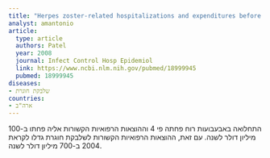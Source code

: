 ```yaml
---
title: "Herpes zoster-related hospitalizations and expenditures before and after introduction of the varicella vaccine in the United States"
analyst: amantonio
article:
  type: article
  authors: Patel
  year: 2008
  journal: Infect Control Hosp Epidemiol
  link: https://www.ncbi.nlm.nih.gov/pubmed/18999945
  pubmed: 18999945
diseases:
- שלבקת חוגרת
countries:
- ארה"ב
---
```


התחלואה באבעבועות רוח פחתה פי 4 וההוצאות הרפואיות הקשורות אליה פחתו ב-100 מיליון דולר לשנה. עם זאת, ההוצאות הרפואיות הקשורות לשלבקת חוגרת גדלו לקראת 2004 ב-700 מיליון דולר לשנה.
